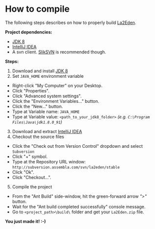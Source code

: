 # How to compile
The following steps describes on how to properly build [La2Eden](http://la2eden.com).

**Project dependencies:**
  - [JDK 8](http://www.oracle.com/technetwork/pt/java/javase/downloads/jdk8-downloads-2133151.html)
  - [IntelliJ IDEA](https://www.jetbrains.com/idea/download/)
  - A svn client. [SlikSVN](https://sliksvn.com/download/) is recommended though.

**Steps:**
1. Download and install [JDK 8](http://www.oracle.com/technetwork/pt/java/javase/downloads/jdk8-downloads-2133151.html)
2. Set `JAVA_HOME` environment variable
  - Right-click "My Computer" on your Desktop.
  - Click "Properties".
  - Click "Advanced system settings".
  - Click the "Environment Variables..." button.
  - Click the "New..." button.
  - Type at Variable name: `JAVA_HOME`
  - Type at Variable value: `<path_to_your_jdk8_folder>` *(e.g. `C:\Program Files\Java\jdk1.8.0_91`)*
3. Download and extract [IntelliJ IDEA](https://www.jetbrains.com/idea/download/)
4. Checkout the source files
  - Click the "Check out from Version Control" dropdown and select `Subversion`
  - Click "+" symbol.
  - Type at the Repository URL window: `http://subversion.assembla.com/svn/la2eden/stable`
  - Click "Ok".
  - Click "Checkout...".
5. Compile the project
  - From the "Ant Build" side-window, hit the green-forward arrow *">"* button.
  - Wait for the "Ant build completed successfully" console message.
  - Go to `<project_path>\build\` folder and get your `La2Eden.zip` file.

**You just made it! :-)**
